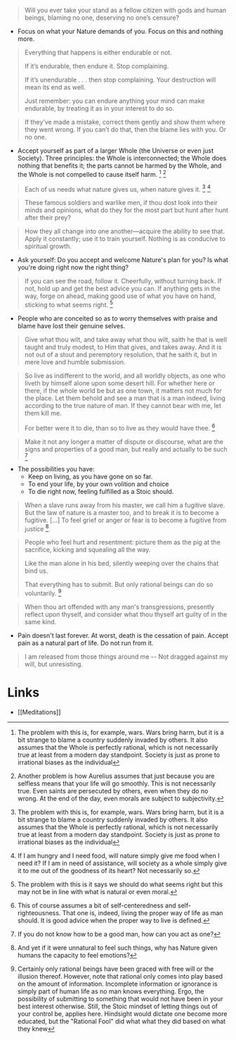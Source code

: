 > Will you ever take your stand as a fellow citizen with gods and human beings, blaming no one, deserving no one’s censure?

* Focus on what your Nature demands of you. Focus on this and nothing more.

> Everything that happens is either endurable or not. 
> 
> If it’s endurable, then endure it. Stop complaining. 
> 
> If it’s unendurable . . . then stop complaining. Your destruction will mean its end as well. 
> 
> Just remember: you can endure anything your mind can make endurable, by treating it as in your interest to do so.

> If they’ve made a mistake, correct them gently and show them where they went wrong. If you can’t do that, then the blame lies with you. Or no one.

* Accept yourself as part of a larger Whole (the Universe or even just Society). Three principles: the Whole is interconnected; the Whole does nothing that benefits it; the parts cannot be harmed by the Whole, and the Whole is not compelled to cause itself harm. [^10a] [^10b]

> Each of us needs what nature gives us, when nature gives it. [^10a] [^10f]

[^10a]: The problem with this is, for example, wars. Wars bring harm, but it is a bit strange to blame a country suddenly invaded by others. It also assumes that the Whole is perfectly rational, which is not necessarily true at least from a modern day standpoint. Society is just as prone to irrational biases as the individual
[^10b]: Another problem is how Aurelius assumes that just because you are selfless means that your life will go smoothly. This is not necessarily true. Even saints are persecuted by others, even when they do no wrong. At the end of the day, even morals are subject to subjectivity.
[^10f]: If I am hungry and I need food, will nature simply give me food when I need it? If I am in need of assistance, will society as a whole simply give it to me out of the goodness of its heart? Not necessarily so.

> These famous soldiers and warlike men, if thou dost look into their minds and opinions, what do they for the most part but hunt after hunt after their prey? 

> How they all change into one another—acquire the ability to see that. Apply it constantly; use it to train yourself. Nothing is as conducive to spiritual growth.

* Ask yourself: Do you accept and welcome Nature's plan for you? Is what you're doing right now the right thing?

> If you can see the road, follow it. Cheerfully, without turning back. If not, hold up and get the best advice you can. If anything gets in the way, forge on ahead, making good use of what you have on hand, sticking to what seems right. [^10c]

[^10c]: The problem with this is it says we should do what seems right but this may not be in line with what is natural or even moral.

* People who are conceited so as to worry themselves with praise and blame have lost their genuine selves.

> Give what thou wilt, and take away what thou wilt, saith he that is well taught and truly modest, to Him that gives, and takes away. And it is not out of a stout and peremptory resolution, that he saith it, but in mere love and humble submission.

> So live as indifferent to the world, and all worldly objects, as one who liveth by himself alone upon some desert hill. For whether here or there, if the whole world be but as one town, it matters not much for the place. Let them behold and see a man that is a man indeed, living according to the true nature of man. If they cannot bear with me, let them kill me. 
> 
> For better were it to die, than so to live as they would have thee. [^10d]

[^10d]: This of course assumes a bit of self-centeredness and self-righteousness. That one is, indeed, living the proper way of life as man should. It is good advice when the proper way to live is defined.

> Make it not any longer a matter of dispute or discourse, what are the signs and properties of a good man, but really and actually to be such [^10e]

[^10e]: If you do not know how to be a good man, how can you act as one?

* The possibilities you have:
	* Keep on living, as you have gone on so far.
	* To end your life, by your own volition and choice
	* To die right now, feeling fulfilled as a Stoic should.

> When a slave runs away from his master, we call him a fugitive slave. But the law of nature is a master too, and to break it is to become a fugitive. \[...] To feel grief or anger or fear is to become a fugitive from justice [^10g]

[^10g]: And yet if it were unnatural to feel such things, why has Nature given humans the capacity to feel emotions? 

> People who feel hurt and resentment: picture them as the pig at the sacrifice, kicking and squealing all the way.
> 
> Like the man alone in his bed, silently weeping over the chains that bind us. 
> 
> That everything has to submit. But only rational beings can do so voluntarily. [^10h]

[^10h]: Certainly only rational beings have been graced with free will or the illusion thereof. However, note that rational only comes into play based on the amount of information. Incomplete information or ignorance is simply part of human life as no man knows everything. Ergo, the possibility of submitting to something that would not have been in your best interest otherwise. Still, the Stoic mindset of letting things out of your control be, applies here. Hindsight would dictate one become more educated, but the "Rational Fool" did what what they did based on what they knew

> When thou art offended with any man's transgressions, presently reflect upon thyself, and consider what thou thyself art guilty of in the same kind.

* Pain doesn't last forever. At worst, death is the cessation of pain. Accept pain as a natural part of life. Do not run from it.

> I am released from those things around me -- Not dragged against my will, but unresisting.

# Links
* [[Meditations]]